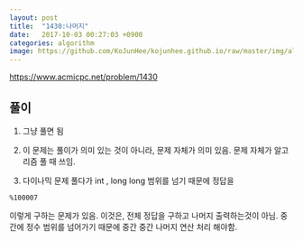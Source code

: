 ```yaml
---
layout: post
title:  "1430:나머지"
date:   2017-10-03 00:27:03 +0900
categories: algorithm
image: https://github.com/KoJunHee/kojunhee.github.io/raw/master/img/algorithm.png
---
```



<https://www.acmicpc.net/problem/1430>

## 풀이

1. 그냥 풀면 됨

2. 이 문제는 풀이가 의미 있는 것이 아니라, 
문제 자체가 의미 있음. 
문제 자체가 알고리즘 풀 때 쓰임.

3. 다이나믹 문제 풀다가
 int , long long 범위를 넘기 때문에 정답을 
 
 ````
 %100007
 ````
 이렇게 구하는 문제가 있음.
이것은,
전체 정답을 구하고 나머지 출력하는것이 아님.
중간에 정수 범위를 넘어가기 때문에
중간 중간 나머지 연산 처리 해야함.